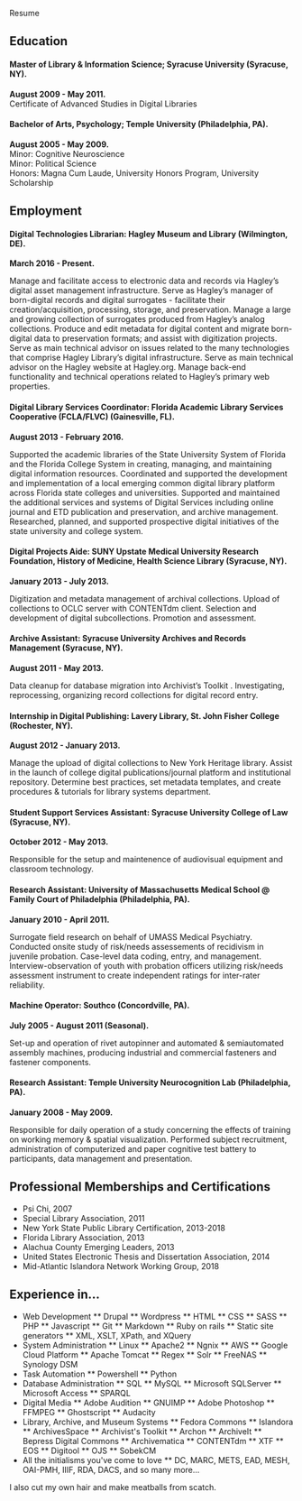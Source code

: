 Resume 


Education
---------

#### **Master of Library & Information Science**; Syracuse University (Syracuse, NY).  
**August 2009 - May 2011.**    
Certificate of Advanced Studies in Digital Libraries

#### **Bachelor of Arts, Psychology**; Temple University (Philadelphia, PA).    
**August 2005 - May 2009.**  
Minor: Cognitive Neuroscience  
Minor: Political Science  
Honors: Magna Cum Laude, University Honors Program, University Scholarship

Employment
----------

#### **Digital Technologies Librarian:** Hagley Museum and Library (Wilmington, DE).  
**March 2016 - Present.** 

Manage and facilitate access to electronic data and records via Hagley’s digital asset management infrastructure. Serve as Hagley’s manager of born-digital records and digital surrogates - facilitate
their creation/acquisition, processing, storage, and preservation. Manage a large and growing collection of surrogates produced from Hagley’s analog collections. Produce and edit metadata for digital
content and migrate born-digital data to preservation formats; and assist with digitization projects. Serve as main technical advisor on issues related to the many technologies that comprise Hagley
Library’s digital infrastructure. Serve as main technical advisor on the Hagley website at Hagley.org. Manage back-end functionality and technical operations related to Hagley’s primary web properties.

#### **Digital Library Services Coordinator:** Florida Academic Library Services Cooperative (FCLA/FLVC) (Gainesville, FL).    
**August 2013 - February 2016.**

Supported the academic libraries of the State University System of Florida and the Florida College
System in creating, managing, and maintaining digital information resources. Coordinated and supported
the development and implementation of a local emerging common digital library platform
across Florida state colleges and universities. Supported and maintained the additional services
and systems of Digital Services including online journal and ETD publication and preservation, and
archive management. Researched, planned, and supported prospective digital initiatives of the state
university and college system.

#### **Digital Projects Aide:** SUNY Upstate Medical University Research Foundation, History of Medicine, Health Science Library (Syracuse, NY).  
**January 2013 - July 2013.**

Digitization and metadata management of archival collections. Upload of collections to OCLC server
with CONTENTdm client. Selection and development of digital subcollections. Promotion and assessment.

#### **Archive Assistant:** Syracuse University Archives and Records Management (Syracuse, NY).  
**August 2011 - May 2013.**

Data cleanup for database migration into Archivist’s Toolkit . Investigating, reprocessing, organizing
record collections for digital record entry.

#### **Internship in Digital Publishing:** Lavery Library, St. John Fisher College (Rochester, NY).  
**August 2012 - January 2013.**

Manage the upload of digital collections to New York Heritage library. Assist in the launch of college
digital publications/journal platform and institutional repository. Determine best practices, set
metadata templates, and create procedures & tutorials for library systems department.

#### **Student Support Services Assistant:** Syracuse University College of Law (Syracuse, NY).  
**October 2012 - May 2013.**

Responsible for the setup and maintenence of audiovisual equipment and classroom technology.

#### **Research Assistant:** University of Massachusetts Medical School @ Family Court of Philadelphia (Philadelphia, PA).  
**January 2010 - April 2011.**

Surrogate field research on behalf of UMASS Medical Psychiatry. Conducted onsite study of risk/needs
assessements of recidivism in juvenile probation. Case-level data coding, entry, and management.
Interview-observation of youth with probation officers utilizing risk/needs assessment instrument to
create independent ratings for inter-rater reliability.

#### **Machine Operator:** Southco (Concordville, PA).  
**July 2005 - August 2011 (Seasonal).**

Set-up and operation of rivet autopinner and automated & semiautomated assembly machines, producing
industrial and commercial fasteners and fastener components.

#### **Research Assistant:** Temple University Neurocognition Lab (Philadelphia, PA).  
**January 2008 - May 2009.**

Responsible for daily operation of a study concerning the effects of training on working memory
& spatial visualization. Performed subject recruitment, administration of computerized and paper
cognitive test battery to participants, data management and presentation.

Professional Memberships and Certifications
--------------------

* Psi Chi, 2007
* Special Library Association, 2011
* New York State Public Library Certification, 2013-2018
* Florida Library Association, 2013
* Alachua County Emerging Leaders, 2013
* United States Electronic Thesis and Dissertation Association, 2014
* Mid-Atlantic Islandora Network Working Group, 2018

Experience in...
----------------------------------------

* Web Development
** Drupal
** Wordpress
** HTML
** CSS
** SASS
** PHP
** Javascript
** Git
** Markdown
** Ruby on rails
** Static site generators
** XML, XSLT, XPath, and XQuery
* System Administration
** Linux
** Apache2
** Ngnix
** AWS
** Google Cloud Platform
** Apache Tomcat
** Regex
** Solr
** FreeNAS
** Synology DSM
* Task Automation
** Powershell
** Python
* Database Administration
** SQL
** MySQL
** Microsoft SQLServer
** Microsoft Access
** SPARQL
* Digital Media
** Adobe Audition
** GNUIMP
** Adobe Photoshop
** FFMPEG
** Ghostscript
** Audacity
* Library, Archive, and Museum Systems
** Fedora Commons
** Islandora
** ArchivesSpace
** Archivist's Toolkit
** Archon
** ArchiveIt
** Bepress Digital Commons
** Archivematica
** CONTENTdm
** XTF
** EOS
** Digitool
** OJS
** SobekCM
* All the initialisms you've come to love
** DC, MARC, METS, EAD, MESH, OAI-PMH, IIIF, RDA, DACS, and so many more... 

I also cut my own hair and make meatballs from scatch.
